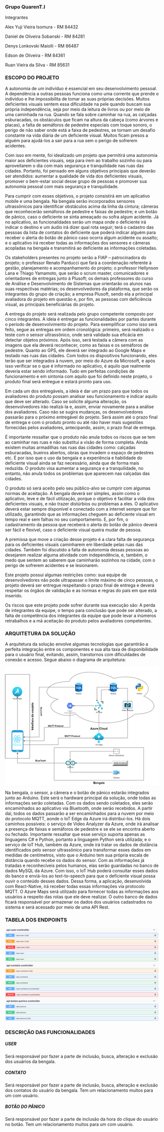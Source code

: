 ### Grupo QuarenT.I

Integrantes

Alex Yuji Vieira Isomura - RM 84432 

Daniel de Oliveira Sobanski - RM 84281

Denys Lonkovski Maiolli - RM 86487

Edson de Oliveira - RM 84361

Ruan Vieira da Silva - RM 85631



### ESCOPO DO PROJETO

A autonomia de um indivíduo é essencial em seu desenvolvimento pessoal. A dependência a outras pessoas funciona como uma corrente que prende o indivíduo e lhe impossibilita de tomar as suas próprias decisões. Muitos deficientes visuais sentem essa dificuldade na pele quando buscam sua própria independência, seja por meio da leitura de livros ou por meio de uma caminhada na rua. Quando se fala sobre caminhar na rua, as calçadas esburacadas, os obstáculos que ficam na altura da cabeça (como árvores e placas), a falta de semáforos de pedestre especiais com toque sonoro, o perigo de não saber onde está a faixa de pedestres, se tornam um desafio constante na vida diária de um deficiente visual.  Muitos ficam presos a alguém para ajudá-los a sair para a rua sem o perigo de sofrerem acidentes.

Com isso em mente, foi idealizado um projeto que permitirá uma autonomia maior aos deficientes visuais, seja para irem ao trabalho sozinho ou para aproveitarem o dia com mais segurança e tranquilidade nas ruas das cidades. Portanto, foi pensado em alguns objetivos principais que deverão ser atendidos: aumentar a qualidade de vida dos deficientes visuais, promover o bem-estar social desse grupo de pessoas e promover sua autonomia pessoal com mais segurança e tranquilidade.

Para cumprir com esses objetivos, o projeto consistirá em um aplicativo mobile e uma bengala. Na bengala serão incorporados sensores ultrassônicos para identificar obstáculos acima da linha da cintura; câmeras que reconhecerão semáforos de pedestre e faixas de pedestre; e um botão de pânico, caso o deficiente se sinta ameaçado ou sofra algum acidente. Já no aplicativo, as funcionalidades serão um mapa onde o deficiente irá indicar o destino e um áudio irá dizer qual rota seguir; terá o cadastro das pessoas da lista de contatos do deficiente que poderá indicar alguém para receber o alerta do botão de pânico caso ocorra algum acidente ou assalto; e o aplicativo irá receber todas as informações dos sensores e câmeras acopladas na bengala e transmitirá ao deficiente as informações coletadas.

Os stakeholders presentes no projeto serão a FIAP – patrocinadora do projeto; o professor Renato Parducci que fará a coordenação referente à gestão, planejamento e acompanhamento do projeto; o professor Hellynson Lana e Thiago Yamamoto, que serão o scrum master, comunicadores e orientadores de entregas junto à Plusoft; os demais professores do curso de Análise e Desenvolvimento de Sistemas que orientarão os alunos nas suas respectivas matérias; os desenvolvedores da plataforma, que serão os integrantes do grupo de criação; a empresa Plusoft, sendo ela a principal avaliadora do projeto em questão e, por fim, as pessoas com deficiência visual, as principais beneficiárias do projeto.

A entrega do projeto será realizada pelo grupo competente composto por cinco integrantes. A ideia é entregar as funcionalidades por partes durante o período de desenvolvimento do projeto. Para exemplificar como isso será feito, segue as entregas em ordem cronológica: primeiro, será realizado o teste com o sensor ultrassônico, onde será validado sua eficácia em detectar objetos próximos. Após isso, será testada a câmera com as imagens que ela deverá reconhecer, como as faixas e os semáforos de pedestre. Quanto ao GPS, ele deverá ser integrado ao Google Maps e testado nas ruas das cidades. Com todos os dispositivos funcionando, eles terão que ser integrados à nuvem, por meio do Azure da Microsoft, e após isso verificar se o que é informado no aplicativo, é aquilo que realmente deveria estar sendo informado. Tudo em perfeitas condições de funcionamento e em sintonia com aquilo que foi definido neste projeto, o produto final será entregue e estará pronto para uso.

Em cada um dos entregáveis, a ideia é dar um prazo para que todos os avaliadores do produto possam analisar seu funcionamento e indicar aquilo que deve ser alterado. Caso se solicite alguma alteração, os desenvolvedores irão realizá-la e, assim, enviar novamente para a análise dos avaliadores. Caso não se sugira mudanças, os desenvolvedores passarão para o próximo entregável do projeto. Será assim até o prazo final de entrega e com o produto pronto ou até não haver mais sugestões fornecidas pelos avaliadores, antecipando, assim, o prazo final de entrega.

É importante ressaltar que o produto não anula todos os riscos que se tem ao caminhar nas ruas e não substitui a visão de forma completa. Ainda existem muitas armadilhas nas ruas das cidades como: calçadas esburacadas, bueiros abertos, obras que invadem o espaço de pedestres etc. É por isso que o uso da bengala e a experiência e habilidade do deficiente visual ainda se faz necessário, ainda que de forma mais reduzida. O produto visa aumentar a segurança e a tranquilidade, no entanto, não anula todos os problemas que aparecem nas calçadas das cidades.

O produto só será aceito pelo seu público-alvo se cumprir com algumas normas de aceitação. A bengala deverá ser simples, assim como o aplicativo, leve e de fácil utilização, porque o objetivo é facilitar a vida dos deficientes visuais, e não trazer distúrbios ou problemas a eles. O aplicativo deverá estar sempre disponível e conectado com a internet sempre que for utilizado, garantindo que as informações cheguem ao deficiente visual em tempo real e sem falhas no seu comportamento. E, por fim, o cadastramento da pessoa que receberá o alerta do botão de pânico deverá ser fácil e flexível, caso o deficiente visual queira mudar de pessoa.

A premissa que move a criação desse projeto é a clara falta de segurança para os deficientes visuais caminharem em liberdade pelas ruas das cidades. Também foi discutido a falta de autonomia dessas pessoas ao desejarem realizar alguma atividade com independência, e, também, o medo que sentem ao saberem que caminharão sozinhos na cidade, com o perigo de sofrerem acidentes e se lesionarem.

Este projeto possui algumas restrições como: sua equipe de desenvolvedores não pode ultrapassar o limite máximo de cinco pessoas, o projeto deverá ser entregue respeitando o prazo final de entrega e deverá respeitar os órgãos de validação e as normas e regras do país em que está inserido.

Os riscos que este projeto pode sofrer durante sua execução são: A perda de integrantes da equipe, o tempo para conclusão que pode ser alterado, a falta de competência dos integrantes da equipe que pode levar a inúmeros retrabalhos e a má aceitação do produto pelos avaliadores competentes.



### ARQUITETURA DA SOLUÇÃO

  A arquitetura da solução envolve algumas tecnologias que garantirão a perfeita integração entre os componentes e sua alta taxa de disponibilidade para o usuário final, evitando, assim, transtornos com dificuldades de conexão e acesso. Segue abaixo o diagrama de arquitetura: 

<img src="Arquitetura.png"/>



Na bengala, o sensor, a câmera e o botão de pânico estarão integrados junto ao Arduino. Este será o hardware principal da solução, onde todas as informações serão coletadas. Com os dados sendo coletados, eles serão encaminhados ao aplicativo via Bluetooth, onde serão recebidos. A partir daí, todos os dados passarão a ser encaminhados para a nuvem por meio do protocolo MQTT, aonde o IoT Edge da Azure irá distribui-los. Há dois caminhos possíveis: o serviço de Video Analyzer da Azure, onde irá analisar a presença de faixas e semáforos de pedestre e se ele se encontra aberto ou fechado. Importante ressaltar que esse serviço suporta apenas as linguagens C# e Python, portanto a linguagem Python será utilizada; e o serviço de IoT Hub, também da Azure, onde irá tratar os dados de distância identificados pelo sensor ultrassônico para transformar esses dados em medidas de centímetros, visto que o Arduíno tem sua própria escala de distância quando recebe os dados do sensor. Com as informações já tratadas e reconhecíveis pelos humanos, elas serão guardadas no banco de dados MySQL da Azure. Com isso, o IoT Hub poderá consultar esses dados do banco e enviá-los ao text-to-speech para que o deficiente visual possa ouvir o conteúdo desses dados. Dessa forma, a aplicação, desenvolvida com React-Native, irá receber todas essas informações via protocolo MQTT. O Azure Maps será utilizado para fornecer todas as informações aos usuários a respeito das rotas que ele deve realizar. O outro banco de dados ficará responsável por armazenar os dados dos usuários cadastrados no sistema e será acessado por meio de uma API Rest.



### TABELA DOS ENDPOINTS

<img src="Endpoints.png"/>



### DESCRIÇÃO DAS FUNCIONALIDADES

##### USER

Será responsável por fazer a parte de inclusão, busca, alteração e exclusão dos usuários da bengala.

##### CONTATO

Será responsável por fazer a parte de inclusão, busca, alteração e exclusão dos contatos do usuário da bengala. Tem um relacionamento muitos para um com usuário.

##### BOTÃO DO PÂNICO

Será responsável por fazer a parte de inclusão da hora do clique do usuário no botão. Tem um relacionamento muitos para um com usuário.
